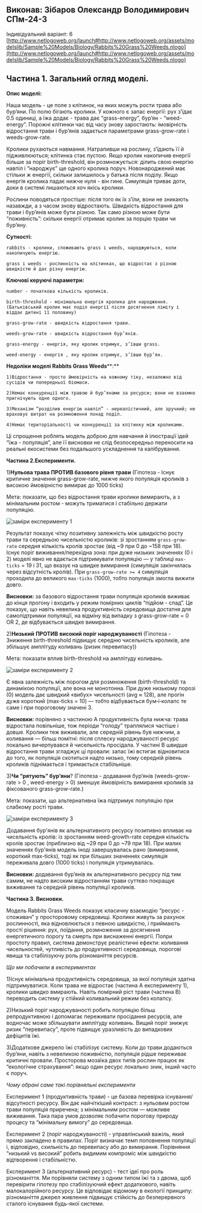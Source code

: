 ﻿

## Виконав: Зібаров Олександр Володимирович СПм-24-3

Індивідуальний варіант: 6 [http://www.netlogoweb.org/launch#http://www.netlogoweb.org/assets/modelslib/Sample%20Models/Biology/Rabbits%20Grass%20Weeds.nlogo](http://www.netlogoweb.org/launch#http://www.netlogoweb.org/assets/modelslib/Sample%20Models/Biology/Rabbits%20Grass%20Weeds.nlogo)

## **Частина 1. Загальний огляд моделі.**

**Опис моделі:**

Наша модель - це поле з клітинок, на яких можуть рости трава або бур’яни. По полю бігають кролики. У кожного є запас енергії: рух з’їдає 0.5 одиниці, а їжа додає - трава дає “grass-energy”, бур’ян - “weed-energy”. Порожні клітинки час від часу знову заростають: імовірність відростання трави і бур’янів задається параметрами grass-grow-rate і weeds-grow-rate.

Кролики рухаються навмання. Натрапивши на рослину, з’їдають її й підживлюються; клітинка стає пустою. Якщо кролик накопичив енергії більше за поріг birth-threshold, він розмножується: ділить свою енергію навпіл і “народжує” ще одного кролика поруч. Новонароджений має стільки ж енергії, скільки залишилось у батька після поділу. Якщо енергія кролика падає нижче нуля - він гине. Симуляція триває доти, доки в системі лишаються хоч якісь кролики.

Рослини поводяться простіше: після того як їх з’їли, вони не зникають назавжди, а з часом знову відростають. Швидкість відростання для трави і бур’янів може бути різною. Так само різною може бути “поживність”: скільки енергії отримає кролик за порцію трави чи бур’яну.

**Сутності:**

	rabbits - кролики, споживають grass і weeds, народжуються, коли накопичують енергію.

	grass і weeds - рослинність на клітинках, що відростає з різною швидкістю й дає різну енергію.

**Ключові керуючі параметри:**

	number - початкова кількість кроликів.

	birth-threshold - мінімальна енергія кролика для народження. (Батьківський кролик має поділ енергії після досягнення ліміту і віддає дитині її половину)

	grass-grow-rate - швидкість відростання трави.

	weeds-grow-rate - швидкість відростання бур’янів.

	grass-energy - енергія, яку кролик отримує, з’ївши grass.

	weed-energy - енергія , яку кролик отримує, з’ївши бур’ян.

**Недоліки моделі Rabbits Grass Weeds****:**

	1)Відростання - просто ймовірність на кожному тіку, незалежно від сусідів чи попередньої біомаси.

	2)Немає конкуренції між травою й бур’янами за ресурси; вони не взаємно пригнічують одне одного.

	3)Механізм “розділив енергію навпіл” - нереалістичний, але зручний; не враховує витрат на розмноження понад поділ.

	4)Немає територіальності чи конкуренції за клітинку між кроликами.

Ці спрощення роблять модель доброю для навчання й ілюстрації ідей “їжа - популяція”, але її висновки не слід безпосередньо переносити на реальні екосистеми без подальшого ускладнення та калібрування.

**Частина 2.Експерименти.**

1)**Нульова трава** **ПРОТИВ базового рівня** **трави** (Гіпотеза - Існує критичне значення grass-grow-rate, нижче якого популяція кроликів з високою ймовірністю вимирає до 1000 ticks)

Мета: показати, що без відростання трави кролики вимирають, а з мінімальним ростом - можуть триматися і стабільно держати популяцію.

![заміри експерименту 1](exp1.png)

Результат показує чітку позитивну залежність між швидкістю росту трави та середньою чисельністю кроликів: зі зростанням `grass-grow-rate` середня кількість кролів зростає (від ~9 при 0 до ~158 при 18). Існує поріг виживання/перехідна зона: при дуже низьких значеннях (0 і 2) моделі явно не вдається підтримувати популяцію — у таблиці `max-ticks` = 19 і 31, що вказує на швидке вимирання (симуляція закінчилась через відсутність кролів). При `grass-grow-rate >= 4` симуляція проходила до великого `max-ticks` (1000), тобто популяція змогла вижити довго.

**Висновки:**  за базового відростання трави популяція кроликів виживає до кінця прогону і входить у режим помірних циклів “підйом - спад”. Це показує, що навіть невелика продуктивність середовища достатня для самопідтримки популяції, на відміну від випадку з grass-grow-rate = 0 OR 2, де відбувається швидке вимирання.

2)**Низький** **ПРОТИВ** **високий поріг народжуваності** (Гіпотеза - Зниження birth-threshold підвищує середню чисельність кроликів, але збільшує амплітуду коливань (ризик перевипасу))

Мета: показати вплив birth-threshold на амплітуду коливань.

![заміри експерименту 2](exp2.png)

Є явна залежність між порогом для розмноження (birth-threshold) та динамікою популяції, але вона не монотонна. При дуже низькому порозі (0) модель дає швидкий «вибух» чисельності (avg ≈ 128), але прогін дуже короткий (max-ticks = 10) — тобто відбувається бум‑і‑колапс те саме і при пороговому значені 3.

**Висновки:** порівняно з частиною А  продуктивність була нижча: трава відростала повільніше, тож періоди “голоду” траплялися частіше і довше. Кролики теж виживали, але середній рівень був нижчим, а коливання — більш помітні: після сплеску народжуваності ресурс локально вичерпувався й чисельність просідала. У частині B швидше відростання трави згладжує ці провали: запас їжі встигає відновитися до того, як популяція скотиться надто низько, тому середній рівень кроликів піднімається і тримається стабільніше.

3)****Чи “рятують” бур’яни****? (Гіпотеза - додавання бур’янів (weeds-grow-rate > 0 , weed-energy > 0) зменшує ймовірність вимирання кроликів за фіксованого grass-grow-rate.)

Мета: показати, що альтернативна їжа підтримує популяцію при слабкому рості трави.

![заміри експерименту 3](exp3.png)

Додавання бур'янів як альтернативного ресурсу позитивно впливає на чисельність кролів: із зростанням weed-growth-rate середня кількість кролів зростає (приблизно від ~29 при 0 до ~79 при 18). При малих значеннях бур'янів модель іноді завершувалась рано (вимирання, короткий max-ticks), тоді як при більших значеннях симуляція переживала довго (1000 ticks) і популяція утримувалась.

**Висновки:** додавання бур’янів як альтернативного ресурсу під тим самим, не надто високим відростанням трави суттєво покращує виживання та середній рівень популяції кроликів.

**Частина 3. Висновки.**

Модель Rabbits Grass Weeds показує класичну взаємодію “ресурс - споживач” у просторовому середовищі. Кролики живуть за рахунок рослинності, яка відновлюється з певною швидкістю, і приймають прості рішення: рух, поїдання, розмноження за досягнення енергетичного порогу та смерть при виснаженні енергії. Попри простоту правил, система демонструє реалістичні ефекти: коливання чисельностей, чутливість до продуктивності середовища, порогові явища та стабілізуючу роль різноманіття ресурсів.

_Що ми побачили в експериментах_

1)Існує мінімальна продуктивність середовища, за якої популяція здатна підтримуватися. Коли трава не відростає (частина А експерименту 1), кролики швидко вмирають. Навіть помірний ріст трави (частина B) переводить систему у стійкий коливальний режим без колапсу.

2)Низький поріг народжуваності робить популяцію більш репродуктивною і допомагає переживати просідання ресурсів, але водночас може збільшувати амплітуду коливань. Вищий поріг знижує ризик “перевипасу”, проте підвищує уразливість до випадкових дефіцитів їжі.

3)Додаткове джерело їжі стабілізує систему. Коли до трави додаються бур’яни, навіть з невеликою поживністю, популяція рідше переживає критичні провали. Просторова мозаїка двох типів рослин працює як “екологічне страхування”: якщо один ресурс локально зник, інший часто є поруч.

_Чому обрані саме такі порівняльні експерименти_

Експеримент 1 (продуктивність трави) - це базова перевірка існування/відсутності ресурсу. Він дає найчіткіший контраст: з нульовим ростом трави популяція приречена; з мінімальним ростом — можливе виживання. Така пара умов дозволяє побачити порогову природу процесу та “мінімальну вимогу” до середовища.

Експеримент 2 (поріг народжуваності) - управлінський важіль, який прямо закладено в правилах. Поріг визначає темп поповнення популяції і, відповідно, схильність до перевипасу або до вимирання. Порівняння “низький vs високий” робить видимим компроміс між швидкістю відтворення і стабільністю.

Експеримент 3 (альтернативний ресурс) - тест ідеї про роль різноманіття. Ми порівняли систему з одним типом їжі та з двома, щоб перевірити гіпотезу про стабілізуючий ефект додаткового, навіть малокалорійного ресурсу. Це відповідає відомому в екології принципу: різноманіття джерел живлення підвищує стійкість до безперервного сталого існування будь-якої системи.
